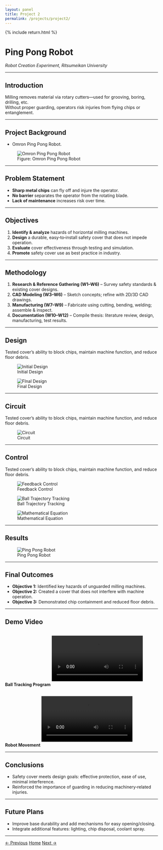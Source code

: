 ```yaml
---
layout: panel
title: Project 2
permalink: /projects/project2/
---
```


{% include return.html %}

# Ping Pong Robot  
*Robot Creation Experiment, Ritsumeikan University*

<hr/>

## Introduction  
Milling removes material via rotary cutters—used for grooving, boring, drilling, etc.  
Without proper guarding, operators risk injuries from flying chips or entanglement.

<hr/>

## Project Background  
- Omron Ping Pong Robot.  

<figure>
  <img src="{{ '/assets/c1010.jpg' | relative_url }}" alt="Omron Ping Pong Robot" />
  <figcaption>Figure: Omron Ping Pong Robot</figcaption>
</figure>

<hr/>

## Problem Statement  
- **Sharp metal chips** can fly off and injure the operator.  
- **No barrier** separates the operator from the rotating blade.  
- **Lack of maintenance** increases risk over time.

<hr/>

## Objectives  
1. **Identify & analyze** hazards of horizontal milling machines.  
2. **Design** a durable, easy‐to‐install safety cover that does not impede operation.  
3. **Evaluate** cover effectiveness through testing and simulation.  
4. **Promote** safety cover use as best practice in industry.

<hr/>

## Methodology  
1. **Research & Reference Gathering (W1–W6)** – Survey safety standards & existing cover designs.  
2. **CAD Modeling (W3–W6)** – Sketch concepts; refine with 2D/3D CAD drawings.  
3. **Manufacturing (W7–W9)** – Fabricate using cutting, bending, welding; assemble & inspect.  
4. **Documentation (W10–W12)** – Compile thesis: literature review, design, manufacturing, test results.

<hr/>

## Design  
Tested cover’s ability to block chips, maintain machine function, and reduce floor debris.
<figure>
  <img src="{{ '/assets/Picture11.jpg' | relative_url }}" alt="Initial Design" />
  <figcaption>Initial Design</figcaption>
</figure>
  <figure>
  <img src="{{ '/assets/Picture12.jpg' | relative_url }}" alt="FInal Design" />
  <figcaption>Final Design</figcaption>
</figure>

<hr/>

## Circuit
Tested cover’s ability to block chips, maintain machine function, and reduce floor debris.
<figure>
  <img src="{{ '/assets/Picture14.jpg' | relative_url }}" alt="Circuit" />
  <figcaption>Circuit</figcaption>
</figure>

<hr/>

## Control  
Tested cover’s ability to block chips, maintain machine function, and reduce floor debris.
<figure>
  <img src="{{ '/assets/abc.jpg' | relative_url }}" alt="Feedback Control" />
  <figcaption>Feedback Control</figcaption>
</figure>
  <figure>
  <img src="{{ '/assets/cde.jpg' | relative_url }}" alt="Ball Trajectory Tracking" />
  <figcaption>Ball Trajectory Tracking</figcaption>
</figure>
  <figure>
  <img src="{{ '/assets/wasd.png' | relative_url }}" alt="Mathematical Equation" />
  <figcaption>Mathematical Equation</figcaption>
</figure>

<hr/>

## Results  

<figure>
  <img src="{{ '/assets/Picture13.jpg' | relative_url }}" alt="Ping Pong Robot" />
  <figcaption>Ping Pong Robot</figcaption>
</figure>

<hr/>

## Final Outcomes  
- **Objective 1:** Identified key hazards of unguarded milling machines.  
- **Objective 2:** Created a cover that does not interfere with machine operation.  
- **Objective 3:** Demonstrated chip containment and reduced floor debris.

<hr/>

## Demo Video  

**Ball Tracking Program**
<video controls style="max-width:100%;margin:1rem 0;">
  <source src="{{ '/assets/Media3.mp4' | relative_url }}" type="video/mp4">
  Your browser does not support the video tag.
</video>

**Robot Movement**
<video controls style="max-width:100%;margin:1rem 0;">
  <source src="{{ '/assets/Media2.mp4' | relative_url }}" type="video/mp4">
  Your browser does not support the video tag.
</video>

<hr/>

## Conclusions  
- Safety cover meets design goals: effective protection, ease of use, minimal interference.  
- Reinforced the importance of guarding in reducing machinery‐related injuries.

<hr/>

## Future Plans  
- Improve base durability and add mechanisms for easy opening/closing.  
- Integrate additional features: lighting, chip disposal, coolant spray.

<hr/>

<footer class="project-footer">
  <a href="/projects/project1/" class="btn btn-prev">← Previous</a>
  <a href="/"                   class="btn btn-home">Home</a>
  <a href="/projects/project3/" class="btn btn-next">Next →</a>
</footer>
